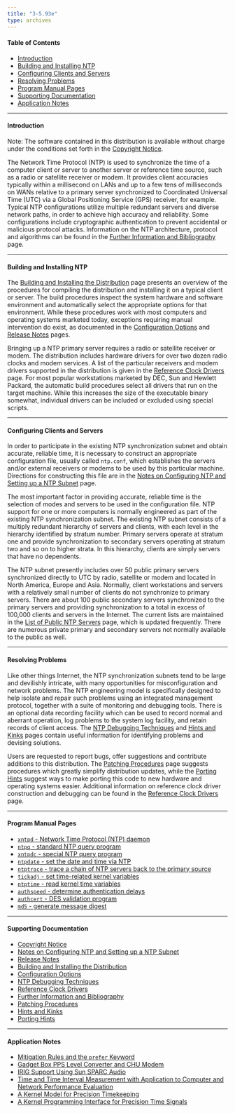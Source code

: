 ```yaml
---
title: "3-5.93e"
type: archives
---
```


#### Table of Contents

*  [Introduction](/archives/3-5.93e/#introduction)
*  [Building and Installing NTP](/archives/3-5.93e/#building-and-installing-ntp)
*  [Configuring Clients and Servers](/archives/3-5.93e/#configuring-clients-and-servers)
*  [Resolving Problems](/archives/3-5.93e/#resolving-problems)
*  [Program Manual Pages](/archives/3-5.93e/#program-manual-pages)
*  [Supporting Documentation](/archives/3-5.93e/#supporting-documentation)
*  [Application Notes](/archives/3-5.93e/#application-notes)

* * *

#### Introduction

Note: The software contained in this distribution is available without charge under the conditions set forth in the [Copyright Notice](/archives/3-5.93e/copyright).

The Network Time Protocol (NTP) is used to synchronize the time of a computer client or server to another server or reference time source, such as a radio or satellite receiver or modem. It provides client accuracies typically within a millisecond on LANs and up to a few tens of milliseconds on WANs relative to a primary server synchronized to Coordinated Universal Time (UTC) via a Global Positioning Service (GPS) receiver, for example. Typical NTP configurations utilize multiple redundant servers and diverse network paths, in order to achieve high accuracy and reliability. Some configurations include cryptographic authentication to prevent accidental or malicious protocol attacks. Information on the NTP architecture, protocol and algorithms can be found in the [Further Information and Bibliography](/archives/3-5.93e/biblio) page.

* * *

#### Building and Installing NTP

The [Building and Installing the Distribution](/archives/3-5.93e/build) page presents an overview of the procedures for compiling the distribution and installing it on a typical client or server. The build procedures inspect the system hardware and software environment and automatically select the appropriate options for that environment. While these procedures work with most computers and operating systems marketed today, exceptions requiring manual intervention do exist, as documented in the [Configuration Options](/archives/3-5.93e/config) and [Release Notes](/archives/3-5.93e/release) pages.

Bringing up a NTP primary server requires a radio or satellite receiver or modem. The distribution includes hardware drivers for over two dozen radio clocks and modem services. A list of the particular receivers and modem drivers supported in the distribution is given in the [Reference Clock Drivers](/archives/3-5.93e/refclock) page. For most popular workstations marketed by DEC, Sun and Hewlett Packard, the automatic build procedures select all drivers that run on the target machine. While this increases the size of the executable binary somewhat, individual drivers can be included or excluded using special scripts.

* * *

#### Configuring Clients and Servers

In order to participate in the existing NTP synchronization subnet and obtain accurate, reliable time, it is necessary to construct an appropriate configuration file, usually called <code>ntp.conf</code>, which establishes the servers and/or external receivers or modems to be used by this particular machine. Directions for constructing this file are in the [Notes on Configuring NTP and Setting up a NTP Subnet](/archives/3-5.93e/notes) page.

The most important factor in providing accurate, reliable time is the selection of modes and servers to be used in the configuration file. NTP support for one or more computers is normally engineered as part of the existing NTP synchronization subnet. The existing NTP subnet consists of a multiply redundant hierarchy of servers and clients, with each level in the hierarchy identified by stratum number. Primary servers operate at stratum one and provide synchronization to secondary servers operating at stratum two and so on to higher strata. In this hierarchy, clients are simply servers that have no dependents.

The NTP subnet presently includes over 50 public primary servers synchronized directly to UTC by radio, satellite or modem and located in North America, Europe and Asia. Normally, client workstations and servers with a relatively small number of clients do not synchronize to primary servers. There are about 100 public secondary servers synchronized to the primary servers and providing synchronization to a total in excess of 100,000 clients and servers in the Internet. The current lists are maintained in the [List of Public NTP Servers](/support/servers/) page, which is updated frequently. There are numerous private primary and secondary servers not normally available to the public as well.

* * *

#### Resolving Problems

Like other things Internet, the NTP synchronization subnets tend to be large and devilishly intricate, with many opportunities for misconfiguration and network problems. The NTP engineering model is specifically designed to help isolate and repair such problems using an integrated management protocol, together with a suite of monitoring and debugging tools. There is an optional data recording facility which can be used to record normal and aberrant operation, log problems to the system log facility, and retain records of client access. The [NTP Debugging Techniques](/archives/3-5.93e/debug) and [Hints and Kinks](/archives/3-5.93e/hints) pages contain useful information for identifying problems and devising solutions.

Users are requested to report bugs, offer suggestions and contribute additions to this distribution. The [Patching Procedures](/archives/3-5.93e/patches) page suggests procedures which greatly simplify distribution updates, while the [Porting Hints](/archives/3-5.93e/porting) suggest ways to make porting this code to new hardware and operating systems easier. Additional information on reference clock driver construction and debugging can be found in the [Reference Clock Drivers](/archives/3-5.93e/refclock) page.

* * *

#### Program Manual Pages

* [<code>xntpd</code> - Network Time Protocol (NTP) daemon](/archives/3-5.93e/xntpd)  
* [<code>ntpq</code> - standard NTP query program](/archives/3-5.93e/ntpq)  
* [<code>xntpdc</code> - special NTP query program](/archives/3-5.93e/xntpdc)  
* [<code>ntpdate</code> - set the date and time via NTP](/archives/3-5.93e/ntpdate)  
* [<code>ntptrace</code> - trace a chain of NTP servers back to the primary source](/archives/3-5.93e/ntptrace)  
* [<code>tickadj</code> - set time-related kernel variables](/archives/3-5.93e/tickadj)  
* [<code>ntptime</code> - read kernel time variables](/archives/3-5.93e/ntptime)  
* [<code>authspeed</code> - determine authentication delays](/archives/3-5.93e/authspeed)  
* [<code>authcert</code> - DES validation program](/archives/3-5.93e/authcert)  
* [<code>md5</code> - generate message digest](/archives/3-5.93e/md5cert)

* * *

#### Supporting Documentation

* [Copyright Notice](/archives/3-5.93e/copyright)  
* [Notes on Configuring NTP and Setting up a NTP Subnet](/archives/3-5.93e/notes)  
* [Release Notes](/archives/3-5.93e/release)  
* [Building and Installing the Distribution](/archives/3-5.93e/build)  
* [Configuration Options](/archives/3-5.93e/config)  
* [NTP Debugging Techniques](/archives/3-5.93e/debug)  
* [Reference Clock Drivers](/archives/3-5.93e/refclock)  
* [Further Information and Bibliography](/archives/3-5.93e/biblio)  
* [Patching Procedures](/archives/3-5.93e/patches)  
* [Hints and Kinks](/archives/3-5.93e/hints)  
* [Porting Hints](/archives/3-5.93e/porting)

* * *

#### Application Notes

* [Mitigation Rules and the <code>prefer</code> Keyword](/archives/3-5.93e/prefer)  
* [Gadget Box PPS Level Converter and CHU Modem](/archives/3-5.93e/gadget)  
* [IRIG Support Using Sun SPARC Audio](/archives/3-5.93e/irig)  
* [Time and Time Interval Measurement with Application to Computer and Network Performance Evaluation](/archives/3-5.93e/measure)  
* [A Kernel Model for Precision Timekeeping](/archives/3-5.93e/kern)  
* [A Kernel Programming Interface for Precision Time Signals](/archives/3-5.93e/kernpps)